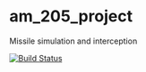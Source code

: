 # am_205_project
Missile simulation and interception

[![Build Status](https://travis-ci.com/am-205-missile-intercept-project/am_205_project.png)](https://travis-ci.com/am-205-missile-intercept-project/am_205_project/)

